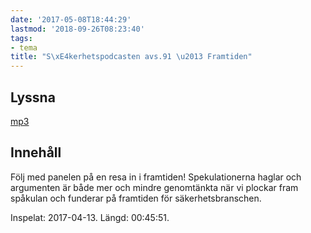 ```yaml
---
date: '2017-05-08T18:44:29'
lastmod: '2018-09-26T08:23:40'
tags:
- tema
title: "S\xE4kerhetspodcasten avs.91 \u2013 Framtiden"
---
```

## Lyssna

[mp3](http://traffic.libsyn.com/sakerhetspodcasten/Framtiden.mp3)

## Innehåll

Följ med panelen på en resa in i framtiden! Spekulationerna haglar och argumenten
är både mer och mindre genomtänkta när vi plockar fram spåkulan och funderar på framtiden
för säkerhetsbranschen.

Inspelat: 2017-04-13. Längd: 00:45:51.
